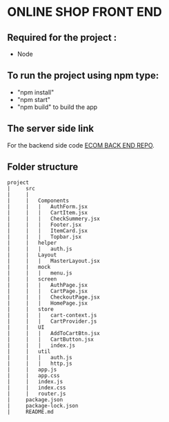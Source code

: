 # ONLINE SHOP FRONT END

## Required for the project :

- Node

## To run the project using npm type:

- "npm install"
- "npm start"
- "npm build" to build the app

## The server side link

For the backend side code [ECOM BACK END REPO](https://github.com/mitul88/ecom-backend).

## Folder structure

```
project
|     src
|     |
|     |   Components
|     |   |   AuthForm.jsx
|     |   |   CartItem.jsx
|     |   |   CheckSummery.jsx
|     |   |   Footer.jsx
|     |   |   ItemCard.jsx
|     |   |   Topbar.jsx
|     |   helper
|     |   |   auth.js
|     |   Layout
|     |   |   MasterLayout.jsx
|     |   mock
|     |   |   menu.js
|     |   screen
|     |   |   AuthPage.jsx
|     |   |   CartPage.jsx
|     |   |   CheckoutPage.jsx
|     |   |   HomePage.jsx
|     |   store
|     |   |   cart-context.js
|     |   |   CartProvider.js
|     |   UI
|     |   |   AddToCartBtn.jsx
|     |   |   CartButton.jsx
|     |   |   index.js
|     |   util
|     |   |   auth.js
|     |   |   http.js
|     |   app.js
|     |   app.css
|     |   index.js
|     |   index.css
|     |   router.js
|     package.json
|     package-lock.json
|     README.md
```
